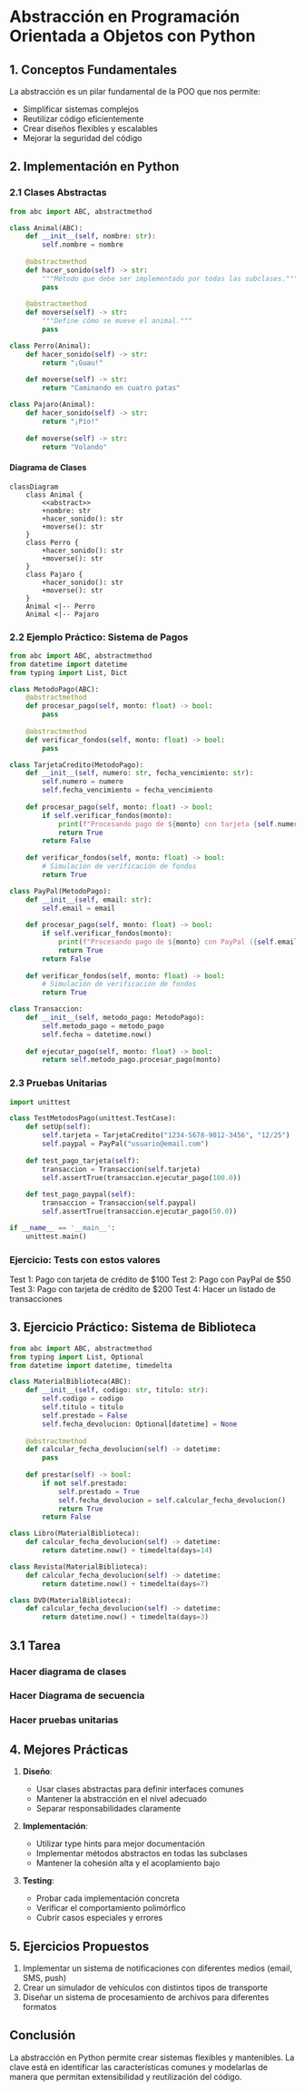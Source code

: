# Abstracción en Programación Orientada a Objetos con Python

## 1. Conceptos Fundamentales

La abstracción es un pilar fundamental de la POO que nos permite:
- Simplificar sistemas complejos
- Reutilizar código eficientemente
- Crear diseños flexibles y escalables
- Mejorar la seguridad del código

## 2. Implementación en Python

### 2.1 Clases Abstractas

```python
from abc import ABC, abstractmethod

class Animal(ABC):
    def __init__(self, nombre: str):
        self.nombre = nombre
    
    @abstractmethod
    def hacer_sonido(self) -> str:
        """Método que debe ser implementado por todas las subclases."""
        pass
    
    @abstractmethod
    def moverse(self) -> str:
        """Define cómo se mueve el animal."""
        pass

class Perro(Animal):
    def hacer_sonido(self) -> str:
        return "¡Guau!"
    
    def moverse(self) -> str:
        return "Caminando en cuatro patas"

class Pajaro(Animal):
    def hacer_sonido(self) -> str:
        return "¡Pío!"
    
    def moverse(self) -> str:
        return "Volando"
```

#### Diagrama de Clases

```mermaid
classDiagram
    class Animal {
        <<abstract>>
        +nombre: str
        +hacer_sonido(): str
        +moverse(): str
    }
    class Perro {
        +hacer_sonido(): str
        +moverse(): str
    }
    class Pajaro {
        +hacer_sonido(): str
        +moverse(): str
    }
    Animal <|-- Perro
    Animal <|-- Pajaro
```

### 2.2 Ejemplo Práctico: Sistema de Pagos

```python
from abc import ABC, abstractmethod
from datetime import datetime
from typing import List, Dict

class MetodoPago(ABC):
    @abstractmethod
    def procesar_pago(self, monto: float) -> bool:
        pass
    
    @abstractmethod
    def verificar_fondos(self, monto: float) -> bool:
        pass

class TarjetaCredito(MetodoPago):
    def __init__(self, numero: str, fecha_vencimiento: str):
        self.numero = numero
        self.fecha_vencimiento = fecha_vencimiento
    
    def procesar_pago(self, monto: float) -> bool:
        if self.verificar_fondos(monto):
            print(f"Procesando pago de ${monto} con tarjeta {self.numero}")
            return True
        return False
    
    def verificar_fondos(self, monto: float) -> bool:
        # Simulación de verificación de fondos
        return True

class PayPal(MetodoPago):
    def __init__(self, email: str):
        self.email = email
    
    def procesar_pago(self, monto: float) -> bool:
        if self.verificar_fondos(monto):
            print(f"Procesando pago de ${monto} con PayPal ({self.email})")
            return True
        return False
    
    def verificar_fondos(self, monto: float) -> bool:
        # Simulación de verificación de fondos
        return True

class Transaccion:
    def __init__(self, metodo_pago: MetodoPago):
        self.metodo_pago = metodo_pago
        self.fecha = datetime.now()
    
    def ejecutar_pago(self, monto: float) -> bool:
        return self.metodo_pago.procesar_pago(monto)
```

### 2.3 Pruebas Unitarias

```python
import unittest

class TestMetodosPago(unittest.TestCase):
    def setUp(self):
        self.tarjeta = TarjetaCredito("1234-5678-9012-3456", "12/25")
        self.paypal = PayPal("usuario@email.com")
    
    def test_pago_tarjeta(self):
        transaccion = Transaccion(self.tarjeta)
        self.assertTrue(transaccion.ejecutar_pago(100.0))
    
    def test_pago_paypal(self):
        transaccion = Transaccion(self.paypal)
        self.assertTrue(transaccion.ejecutar_pago(50.0))

if __name__ == '__main__':
    unittest.main()
```

### Ejercicio: Tests con estos valores
Test 1: Pago con tarjeta de crédito de $100
Test 2: Pago con PayPal de $50
Test 3: Pago con tarjeta de crédito de $200
Test 4: Hacer un listado de transacciones

## 3. Ejercicio Práctico: Sistema de Biblioteca

```python
from abc import ABC, abstractmethod
from typing import List, Optional
from datetime import datetime, timedelta

class MaterialBiblioteca(ABC):
    def __init__(self, codigo: str, titulo: str):
        self.codigo = codigo
        self.titulo = titulo
        self.prestado = False
        self.fecha_devolucion: Optional[datetime] = None
    
    @abstractmethod
    def calcular_fecha_devolucion(self) -> datetime:
        pass
    
    def prestar(self) -> bool:
        if not self.prestado:
            self.prestado = True
            self.fecha_devolucion = self.calcular_fecha_devolucion()
            return True
        return False

class Libro(MaterialBiblioteca):
    def calcular_fecha_devolucion(self) -> datetime:
        return datetime.now() + timedelta(days=14)

class Revista(MaterialBiblioteca):
    def calcular_fecha_devolucion(self) -> datetime:
        return datetime.now() + timedelta(days=7)

class DVD(MaterialBiblioteca):
    def calcular_fecha_devolucion(self) -> datetime:
        return datetime.now() + timedelta(days=3)
```
## 3.1 Tarea
### Hacer diagrama de clases
### Hacer Diagrama de secuencia
### Hacer pruebas unitarias

## 4. Mejores Prácticas

1. **Diseño**:
   - Usar clases abstractas para definir interfaces comunes
   - Mantener la abstracción en el nivel adecuado
   - Separar responsabilidades claramente

2. **Implementación**:
   - Utilizar type hints para mejor documentación
   - Implementar métodos abstractos en todas las subclases
   - Mantener la cohesión alta y el acoplamiento bajo

3. **Testing**:
   - Probar cada implementación concreta
   - Verificar el comportamiento polimórfico
   - Cubrir casos especiales y errores

## 5. Ejercicios Propuestos

1. Implementar un sistema de notificaciones con diferentes medios (email, SMS, push)
2. Crear un simulador de vehículos con distintos tipos de transporte
3. Diseñar un sistema de procesamiento de archivos para diferentes formatos

## Conclusión

La abstracción en Python permite crear sistemas flexibles y mantenibles. La clave está en identificar las características comunes y modelarlas de manera que permitan extensibilidad y reutilización del código.